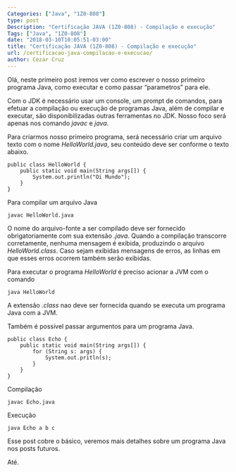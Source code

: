 ```yaml
---
Categories: ["Java", "1Z0-808"]
type: post
Description: "Certificação JAVA (1Z0-808) - Compilação e execução"
Tags: ["Java", "1Z0-808"]
date: "2018-03-10T10:05:51-03:00"
title: "Certificação JAVA (1Z0-808) - Compilação e execução"
url: /certificacao-java-compilacao-e-execucao/
author: Cezar Cruz
---
```


Olá,
neste primeiro post iremos ver como escrever o nosso primeiro programa Java, como executar e como passar “parametros” para ele.

Com o JDK é necessário usar um console, um prompt de comandos, para efetuar a compilação ou execução de programas Java, além de compilar e executar, são disponibilizadas outras ferramentas no JDK. Nosso foco será apenas nos comando *javac* e *java*.

Para criarmos nosso primeiro programa, será necessário criar um arquivo texto com o nome *HelloWorld.java*, seu conteúdo deve ser conforme o texto abaixo.

```
public class HelloWorld {
    public static void main(String args[]) {
        System.out.println("Oi Mundo");
    }
}
```

Para compilar um arquivo Java

```
javac HelloWorld.java
```

O nome do arquivo-fonte a ser compilado deve ser fornecido obrigatoriamente com sua extensão *.java*. Quando a compilação transcorre corretamente, nenhuma mensagem é exibida, produzindo o arquivo *HelloWorld.class*. Caso sejam exibidas mensagens de erros, as linhas em que esses erros ocorrem também serão exibidas.

Para executar o programa *HelloWorld* é preciso acionar a JVM com o comando

```
java HelloWorld
```

A extensão *.class* nao deve ser fornecida quando se executa um programa Java com a JVM.

Também é possível passar argumentos para um programa Java.

```
public class Echo {
    public static void main(String args[]) {
        for (String s: args) {
            System.out.pritln(s);
        }
    }
}
```

Compilação
```
javac Echo.java
```

Execução
```
java Echo a b c
```

Esse post cobre o básico, veremos mais detalhes sobre um programa Java nos posts futuros.

Até.
